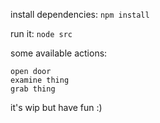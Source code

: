 install dependencies: `npm install`

run it: `node src`

some available actions:

```
open door
examine thing
grab thing
```

it's wip but have fun :)
